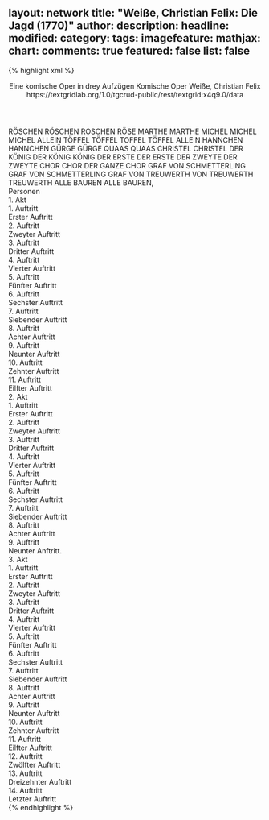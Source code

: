 layout: network
title: "Weiße, Christian Felix: Die Jagd (1770)"
author:
description:
headline:
modified:
category:
tags:
imagefeature:
mathjax:
chart:
comments: true
featured: false
list: false
---
{% highlight xml %}
<?xml-model href="https://raw.githubusercontent.com/DLiNa/project/master/rules/lina.rnc"?><?xml-model href="https://raw.githubusercontent.com/DLiNa/project/master/rules/lina.sch"?>
<play xmlns="http://lina.digital">
  <header>
    <title>Die Jagd</title>
    <subtitle>Eine komische Oper in drey Aufzügen</subtitle>
    <genretitle>Komische Oper</genretitle>
    <author>Weiße, Christian Felix</author>
    <date type="print" when="1770"/>
    <date type="premiere" when="1770"/>
    <date type="written"/>
    <source>https://textgridlab.org/1.0/tgcrud-public/rest/textgrid:x4q9.0/data</source>
  </header>
  <personae>
    <character>
      <name>RÖSCHEN</name>
      <alias xml:id="röschen">
        <name>RÖSCHEN</name>
      </alias>
      <alias xml:id="roschen">
        <name>ROSCHEN</name>
      </alias>
      <alias xml:id="röse">
        <name>RÖSE</name>
      </alias>
    </character>
    <character>
      <name>MARTHE</name>
      <alias xml:id="marthe">
        <name>MARTHE</name>
      </alias>
    </character>
    <character>
      <name>MICHEL</name>
      <alias xml:id="michel">
        <name>MICHEL</name>
      </alias>
      <alias xml:id="michel_allein">
        <name>MICHEL ALLEIN</name>
      </alias>
    </character>
    <character>
      <name>TÖFFEL</name>
      <alias xml:id="töffel">
        <name>TÖFFEL</name>
      </alias>
      <alias xml:id="toffel">
        <name>TOFFEL</name>
      </alias>
      <alias xml:id="töffel_allein">
        <name>TÖFFEL ALLEIN</name>
      </alias>
    </character>
    <character>
      <name>HANNCHEN</name>
      <alias xml:id="hannchen">
        <name>HANNCHEN</name>
      </alias>
    </character>
    <character>
      <name>GÜRGE</name>
      <alias xml:id="gürge">
        <name>GÜRGE</name>
      </alias>
    </character>
    <character>
      <name>QUAAS</name>
      <alias xml:id="quaas">
        <name>QUAAS</name>
      </alias>
    </character>
    <character>
      <name>CHRISTEL</name>
      <alias xml:id="christel">
        <name>CHRISTEL</name>
      </alias>
    </character>
    <character>
      <name>DER KÖNIG</name>
      <alias xml:id="der_könig">
        <name>DER KÖNIG</name>
      </alias>
      <alias xml:id="könig">
        <name>KÖNIG</name>
      </alias>
    </character>
    <character>
      <name>DER ERSTE</name>
      <alias xml:id="der_erste">
        <name>DER ERSTE</name>
      </alias>
    </character>
    <character>
      <name>DER ZWEYTE</name>
      <alias xml:id="der_zweyte">
        <name>DER ZWEYTE</name>
      </alias>
    </character>
    <character>
      <name>CHOR</name>
      <alias xml:id="chor">
        <name>CHOR</name>
      </alias>
      <alias xml:id="der_ganze_chor">
        <name>DER GANZE CHOR</name>
      </alias>
    </character>
    <character>
      <name>GRAF VON SCHMETTERLING</name>
      <alias xml:id="graf_von_schmetterling">
        <name>GRAF VON SCHMETTERLING</name>
      </alias>
      <alias xml:id="graf">
        <name>GRAF</name>
      </alias>
    </character>
    <character>
      <name>VON TREUWERTH</name>
      <alias xml:id="von_treuwerth">
        <name>VON TREUWERTH</name>
      </alias>
      <alias xml:id="treuwerth">
        <name>TREUWERTH</name>
      </alias>
    </character>
    <character>
      <name>ALLE BAUREN</name>
      <alias xml:id="alle_bauren">
        <name>ALLE BAUREN,</name>
      </alias>
    </character>
  </personae>
  <text>
    <div>
      <head>Personen</head>
    </div>
    <div>
      <head>1. Akt</head>
      <div>
        <head>1. Auftritt</head>
        <div>
          <head>Erster Auftritt</head>
          <sp who="#röschen">
            <amount n="4" unit="speech_acts"/>
            <amount n="411" unit="words"/>
            <amount n="28" unit="lines"/>
            <amount n="2029" unit="chars"/>
          </sp>
          <sp who="#marthe">
            <amount n="4" unit="speech_acts"/>
            <amount n="148" unit="words"/>
            <amount n="1" unit="lines"/>
            <amount n="732" unit="chars"/>
          </sp>
        </div>
      </div>
      <div>
        <head>2. Auftritt</head>
        <div>
          <head>Zweyter Auftritt</head>
          <sp who="#michel">
            <amount n="8" unit="speech_acts"/>
            <amount n="248" unit="words"/>
            <amount n="3" unit="lines"/>
            <amount n="1274" unit="chars"/>
          </sp>
          <sp who="#marthe">
            <amount n="4" unit="speech_acts"/>
            <amount n="69" unit="words"/>
            <amount n="3" unit="lines"/>
            <amount n="357" unit="chars"/>
          </sp>
          <sp who="#röschen">
            <amount n="5" unit="speech_acts"/>
            <amount n="73" unit="words"/>
            <amount n="4" unit="lines"/>
            <amount n="367" unit="chars"/>
          </sp>
          <sp who="#röschen #marthe">
            <amount n="1" unit="speech_acts"/>
            <amount n="4" unit="words"/>
            <amount n="1" unit="lines"/>
            <amount n="16" unit="chars"/>
          </sp>
        </div>
      </div>
      <div>
        <head>3. Auftritt</head>
        <div>
          <head>Dritter Auftritt</head>
          <sp who="#töffel">
            <amount n="15" unit="speech_acts"/>
            <amount n="477" unit="words"/>
            <amount n="32" unit="lines"/>
            <amount n="2346" unit="chars"/>
          </sp>
          <sp who="#michel">
            <amount n="14" unit="speech_acts"/>
            <amount n="543" unit="words"/>
            <amount n="11" unit="lines"/>
            <amount n="2803" unit="chars"/>
          </sp>
          <sp who="#röschen">
            <amount n="5" unit="speech_acts"/>
            <amount n="164" unit="words"/>
            <amount n="9" unit="lines"/>
            <amount n="810" unit="chars"/>
          </sp>
          <sp who="#marthe">
            <amount n="5" unit="speech_acts"/>
            <amount n="67" unit="words"/>
            <amount n="3" unit="lines"/>
            <amount n="385" unit="chars"/>
          </sp>
        </div>
      </div>
      <div>
        <head>4. Auftritt</head>
        <div>
          <head>Vierter Auftritt</head>
          <sp who="#marthe">
            <amount n="7" unit="speech_acts"/>
            <amount n="97" unit="words"/>
            <amount n="7" unit="lines"/>
            <amount n="481" unit="chars"/>
          </sp>
          <sp who="#röschen">
            <amount n="6" unit="speech_acts"/>
            <amount n="83" unit="words"/>
            <amount n="6" unit="lines"/>
            <amount n="416" unit="chars"/>
          </sp>
          <sp who="#töffel">
            <amount n="5" unit="speech_acts"/>
            <amount n="64" unit="words"/>
            <amount n="5" unit="lines"/>
            <amount n="333" unit="chars"/>
          </sp>
          <sp who="#töffel #röschen">
            <amount n="1" unit="speech_acts"/>
            <amount n="4" unit="words"/>
            <amount n="1" unit="lines"/>
            <amount n="25" unit="chars"/>
          </sp>
        </div>
      </div>
      <div>
        <head>5. Auftritt</head>
        <div>
          <head>Fünfter Auftritt</head>
          <sp who="#röschen">
            <amount n="22" unit="speech_acts"/>
            <amount n="354" unit="words"/>
            <amount n="26" unit="lines"/>
            <amount n="1728" unit="chars"/>
          </sp>
          <sp who="#töffel">
            <amount n="21" unit="speech_acts"/>
            <amount n="711" unit="words"/>
            <amount n="29" unit="lines"/>
            <amount n="3545" unit="chars"/>
          </sp>
          <sp who="#roschen">
            <amount n="1" unit="speech_acts"/>
            <amount n="9" unit="words"/>
            <amount n="1" unit="lines"/>
            <amount n="44" unit="chars"/>
          </sp>
          <sp who="#toffel">
            <amount n="1" unit="speech_acts"/>
            <amount n="12" unit="words"/>
            <amount n="1" unit="lines"/>
            <amount n="59" unit="chars"/>
          </sp>
          <sp who="#marthe">
            <amount n="3" unit="speech_acts"/>
            <amount n="25" unit="words"/>
            <amount n="3" unit="lines"/>
            <amount n="100" unit="chars"/>
          </sp>
        </div>
      </div>
      <div>
        <head>6. Auftritt</head>
        <div>
          <head>Sechster Auftritt</head>
          <sp who="#töffel">
            <amount n="1" unit="speech_acts"/>
            <amount n="122" unit="words"/>
            <amount n="600" unit="chars"/>
          </sp>
        </div>
      </div>
      <div>
        <head>7. Auftritt</head>
        <div>
          <head>Siebender Auftritt</head>
          <sp who="#hannchen">
            <amount n="12" unit="speech_acts"/>
            <amount n="512" unit="words"/>
            <amount n="20" unit="lines"/>
            <amount n="2734" unit="chars"/>
          </sp>
          <sp who="#töffel">
            <amount n="12" unit="speech_acts"/>
            <amount n="581" unit="words"/>
            <amount n="3" unit="lines"/>
            <amount n="2986" unit="chars"/>
          </sp>
        </div>
      </div>
      <div>
        <head>8. Auftritt</head>
        <div>
          <head>Achter Auftritt</head>
          <sp who="#töffel_allein">
            <amount n="1" unit="speech_acts"/>
            <amount n="129" unit="words"/>
            <amount n="1" unit="lines"/>
            <amount n="677" unit="chars"/>
          </sp>
        </div>
      </div>
      <div>
        <head>9. Auftritt</head>
        <div>
          <head>Neunter Auftritt</head>
          <sp who="#michel">
            <amount n="2" unit="speech_acts"/>
            <amount n="65" unit="words"/>
            <amount n="1" unit="lines"/>
            <amount n="328" unit="chars"/>
          </sp>
          <sp who="#alle_bauren #töffel">
            <amount n="1" unit="speech_acts"/>
            <amount n="1" unit="words"/>
            <amount n="1" unit="lines"/>
            <amount n="3" unit="chars"/>
          </sp>
          <sp who="#töffel">
            <amount n="1" unit="speech_acts"/>
            <amount n="6" unit="words"/>
            <amount n="1" unit="lines"/>
            <amount n="23" unit="chars"/>
          </sp>
        </div>
      </div>
      <div>
        <head>10. Auftritt</head>
        <div>
          <head>Zehnter Auftritt</head>
          <sp who="#töffel">
            <amount n="6" unit="speech_acts"/>
            <amount n="80" unit="words"/>
            <amount n="4" unit="lines"/>
            <amount n="417" unit="chars"/>
          </sp>
          <sp who="#gürge">
            <amount n="7" unit="speech_acts"/>
            <amount n="126" unit="words"/>
            <amount n="5" unit="lines"/>
            <amount n="645" unit="chars"/>
          </sp>
          <sp who="#quaas">
            <amount n="5" unit="speech_acts"/>
            <amount n="96" unit="words"/>
            <amount n="2" unit="lines"/>
            <amount n="451" unit="chars"/>
          </sp>
        </div>
      </div>
      <div>
        <head>11. Auftritt</head>
        <div>
          <head>Eilfter Auftritt</head>
          <sp who="#röschen">
            <amount n="8" unit="speech_acts"/>
            <amount n="61" unit="words"/>
            <amount n="9" unit="lines"/>
            <amount n="297" unit="chars"/>
          </sp>
          <sp who="#michel">
            <amount n="10" unit="speech_acts"/>
            <amount n="398" unit="words"/>
            <amount n="6" unit="lines"/>
            <amount n="2026" unit="chars"/>
          </sp>
          <sp who="#marthe">
            <amount n="3" unit="speech_acts"/>
            <amount n="15" unit="words"/>
            <amount n="4" unit="lines"/>
            <amount n="76" unit="chars"/>
          </sp>
          <sp who="#töffel">
            <amount n="6" unit="speech_acts"/>
            <amount n="53" unit="words"/>
            <amount n="7" unit="lines"/>
            <amount n="253" unit="chars"/>
          </sp>
          <sp who="#röschen #michel #marthe #töffel">
            <amount n="2" unit="speech_acts"/>
            <amount n="124" unit="words"/>
            <amount n="23" unit="lines"/>
            <amount n="635" unit="chars"/>
          </sp>
        </div>
      </div>
    </div>
    <div>
      <head>2. Akt</head>
      <div>
        <head>1. Auftritt</head>
        <div>
          <head>Erster Auftritt</head>
          <sp who="#töffel">
            <amount n="29" unit="speech_acts"/>
            <amount n="854" unit="words"/>
            <amount n="25" unit="lines"/>
            <amount n="4161" unit="chars"/>
          </sp>
          <sp who="#röschen">
            <amount n="29" unit="speech_acts"/>
            <amount n="515" unit="words"/>
            <amount n="30" unit="lines"/>
            <amount n="2560" unit="chars"/>
          </sp>
        </div>
      </div>
      <div>
        <head>2. Auftritt</head>
        <div>
          <head>Zweyter Auftritt</head>
          <sp who="#röschen">
            <amount n="1" unit="speech_acts"/>
            <amount n="69" unit="words"/>
            <amount n="369" unit="chars"/>
          </sp>
        </div>
      </div>
      <div>
        <head>3. Auftritt</head>
        <div>
          <head>Dritter Auftritt</head>
          <sp who="#hannchen">
            <amount n="19" unit="speech_acts"/>
            <amount n="1023" unit="words"/>
            <amount n="59" unit="lines"/>
            <amount n="5386" unit="chars"/>
          </sp>
          <sp who="#röschen">
            <amount n="20" unit="speech_acts"/>
            <amount n="627" unit="words"/>
            <amount n="19" unit="lines"/>
            <amount n="3267" unit="chars"/>
          </sp>
        </div>
      </div>
      <div>
        <head>4. Auftritt</head>
        <div>
          <head>Vierter Auftritt</head>
          <sp who="#christel">
            <amount n="18" unit="speech_acts"/>
            <amount n="816" unit="words"/>
            <amount n="38" unit="lines"/>
            <amount n="4284" unit="chars"/>
          </sp>
          <sp who="#röschen">
            <amount n="17" unit="speech_acts"/>
            <amount n="312" unit="words"/>
            <amount n="9" unit="lines"/>
            <amount n="1547" unit="chars"/>
          </sp>
        </div>
      </div>
      <div>
        <head>5. Auftritt</head>
        <div>
          <head>Fünfter Auftritt</head>
          <sp who="#hannchen">
            <amount n="7" unit="speech_acts"/>
            <amount n="157" unit="words"/>
            <amount n="16" unit="lines"/>
            <amount n="829" unit="chars"/>
          </sp>
          <sp who="#christel">
            <amount n="7" unit="speech_acts"/>
            <amount n="223" unit="words"/>
            <amount n="16" unit="lines"/>
            <amount n="1136" unit="chars"/>
          </sp>
          <sp who="#röschen">
            <amount n="6" unit="speech_acts"/>
            <amount n="207" unit="words"/>
            <amount n="15" unit="lines"/>
            <amount n="1061" unit="chars"/>
          </sp>
        </div>
      </div>
      <div>
        <head>6. Auftritt</head>
        <div>
          <head>Sechster Auftritt</head>
          <sp who="#christel">
            <amount n="15" unit="speech_acts"/>
            <amount n="307" unit="words"/>
            <amount n="12" unit="lines"/>
            <amount n="1642" unit="chars"/>
          </sp>
          <sp who="#hannchen">
            <amount n="15" unit="speech_acts"/>
            <amount n="404" unit="words"/>
            <amount n="30" unit="lines"/>
            <amount n="2105" unit="chars"/>
          </sp>
          <sp who="#christel #hannchen">
            <amount n="1" unit="speech_acts"/>
            <amount n="18" unit="words"/>
            <amount n="2" unit="lines"/>
            <amount n="87" unit="chars"/>
          </sp>
        </div>
      </div>
      <div>
        <head>7. Auftritt</head>
        <div>
          <head>Siebender Auftritt</head>
          <sp who="#der_könig">
            <amount n="1" unit="speech_acts"/>
            <amount n="383" unit="words"/>
            <amount n="2016" unit="chars"/>
          </sp>
        </div>
      </div>
      <div>
        <head>8. Auftritt</head>
        <div>
          <head>Achter Auftritt</head>
          <sp who="#der_erste">
            <amount n="4" unit="speech_acts"/>
            <amount n="36" unit="words"/>
            <amount n="4" unit="lines"/>
            <amount n="193" unit="chars"/>
          </sp>
          <sp who="#der_zweyte">
            <amount n="3" unit="speech_acts"/>
            <amount n="31" unit="words"/>
            <amount n="3" unit="lines"/>
            <amount n="149" unit="chars"/>
          </sp>
          <sp who="#der_könig">
            <amount n="2" unit="speech_acts"/>
            <amount n="38" unit="words"/>
            <amount n="1" unit="lines"/>
            <amount n="192" unit="chars"/>
          </sp>
        </div>
      </div>
      <div>
        <head>9. Auftritt</head>
        <div>
          <head>Neunter Anftritt.</head>
          <sp who="#michel">
            <amount n="32" unit="speech_acts"/>
            <amount n="911" unit="words"/>
            <amount n="15" unit="lines"/>
            <amount n="4613" unit="chars"/>
          </sp>
          <sp who="#der_könig">
            <amount n="29" unit="speech_acts"/>
            <amount n="478" unit="words"/>
            <amount n="33" unit="lines"/>
            <amount n="2507" unit="chars"/>
          </sp>
          <sp who="#könig">
            <amount n="2" unit="speech_acts"/>
            <amount n="52" unit="words"/>
            <amount n="287" unit="chars"/>
          </sp>
        </div>
      </div>
    </div>
    <div>
      <head>3. Akt</head>
      <div>
        <head>1. Auftritt</head>
        <div>
          <head>Erster Auftritt</head>
          <sp who="#röschen">
            <amount n="18" unit="speech_acts"/>
            <amount n="495" unit="words"/>
            <amount n="29" unit="lines"/>
            <amount n="2464" unit="chars"/>
          </sp>
          <sp who="#marthe">
            <amount n="18" unit="speech_acts"/>
            <amount n="448" unit="words"/>
            <amount n="9" unit="lines"/>
            <amount n="2234" unit="chars"/>
          </sp>
          <sp who="#christel">
            <amount n="2" unit="speech_acts"/>
            <amount n="12" unit="words"/>
            <amount n="2" unit="lines"/>
            <amount n="59" unit="chars"/>
          </sp>
        </div>
      </div>
      <div>
        <head>2. Auftritt</head>
        <div>
          <head>Zweyter Auftritt</head>
          <sp who="#christel">
            <amount n="2" unit="speech_acts"/>
            <amount n="67" unit="words"/>
            <amount n="1" unit="lines"/>
            <amount n="345" unit="chars"/>
          </sp>
          <sp who="#marthe">
            <amount n="3" unit="speech_acts"/>
            <amount n="57" unit="words"/>
            <amount n="2" unit="lines"/>
            <amount n="314" unit="chars"/>
          </sp>
          <sp who="#röschen">
            <amount n="1" unit="speech_acts"/>
            <amount n="19" unit="words"/>
            <amount n="1" unit="lines"/>
            <amount n="94" unit="chars"/>
          </sp>
          <sp who="#michel">
            <amount n="1" unit="speech_acts"/>
            <amount n="10" unit="words"/>
            <amount n="1" unit="lines"/>
            <amount n="47" unit="chars"/>
          </sp>
        </div>
      </div>
      <div>
        <head>3. Auftritt</head>
        <div>
          <head>Dritter Auftritt</head>
          <sp who="#michel">
            <amount n="11" unit="speech_acts"/>
            <amount n="377" unit="words"/>
            <amount n="6" unit="lines"/>
            <amount n="1912" unit="chars"/>
          </sp>
          <sp who="#röschen">
            <amount n="5" unit="speech_acts"/>
            <amount n="46" unit="words"/>
            <amount n="5" unit="lines"/>
            <amount n="248" unit="chars"/>
          </sp>
          <sp who="#marthe">
            <amount n="3" unit="speech_acts"/>
            <amount n="40" unit="words"/>
            <amount n="2" unit="lines"/>
            <amount n="217" unit="chars"/>
          </sp>
          <sp who="#der_könig">
            <amount n="6" unit="speech_acts"/>
            <amount n="187" unit="words"/>
            <amount n="17" unit="lines"/>
            <amount n="985" unit="chars"/>
          </sp>
          <sp who="#christel">
            <amount n="5" unit="speech_acts"/>
            <amount n="95" unit="words"/>
            <amount n="3" unit="lines"/>
            <amount n="482" unit="chars"/>
          </sp>
        </div>
      </div>
      <div>
        <head>4. Auftritt</head>
        <div>
          <head>Vierter Auftritt</head>
          <sp who="#der_könig">
            <amount n="4" unit="speech_acts"/>
            <amount n="44" unit="words"/>
            <amount n="4" unit="lines"/>
            <amount n="240" unit="chars"/>
          </sp>
          <sp who="#michel">
            <amount n="5" unit="speech_acts"/>
            <amount n="153" unit="words"/>
            <amount n="2" unit="lines"/>
            <amount n="763" unit="chars"/>
          </sp>
          <sp who="#christel">
            <amount n="3" unit="speech_acts"/>
            <amount n="145" unit="words"/>
            <amount n="1" unit="lines"/>
            <amount n="782" unit="chars"/>
          </sp>
        </div>
      </div>
      <div>
        <head>5. Auftritt</head>
        <div>
          <head>Fünfter Auftritt</head>
          <sp who="#michel">
            <amount n="4" unit="speech_acts"/>
            <amount n="134" unit="words"/>
            <amount n="1" unit="lines"/>
            <amount n="698" unit="chars"/>
          </sp>
          <sp who="#der_könig">
            <amount n="2" unit="speech_acts"/>
            <amount n="21" unit="words"/>
            <amount n="2" unit="lines"/>
            <amount n="122" unit="chars"/>
          </sp>
          <sp who="#röschen">
            <amount n="1" unit="speech_acts"/>
            <amount n="5" unit="words"/>
            <amount n="1" unit="lines"/>
            <amount n="33" unit="chars"/>
          </sp>
        </div>
      </div>
      <div>
        <head>6. Auftritt</head>
        <div>
          <head>Sechster Auftritt</head>
          <sp who="#der_könig">
            <amount n="12" unit="speech_acts"/>
            <amount n="250" unit="words"/>
            <amount n="7" unit="lines"/>
            <amount n="1255" unit="chars"/>
          </sp>
          <sp who="#röschen">
            <amount n="12" unit="speech_acts"/>
            <amount n="323" unit="words"/>
            <amount n="4" unit="lines"/>
            <amount n="1576" unit="chars"/>
          </sp>
        </div>
      </div>
      <div>
        <head>7. Auftritt</head>
        <div>
          <head>Siebender Auftritt</head>
          <sp who="#michel">
            <amount n="2" unit="speech_acts"/>
            <amount n="72" unit="words"/>
            <amount n="419" unit="chars"/>
          </sp>
          <sp who="#röschen">
            <amount n="3" unit="speech_acts"/>
            <amount n="83" unit="words"/>
            <amount n="1" unit="lines"/>
            <amount n="432" unit="chars"/>
          </sp>
          <sp who="#marthe">
            <amount n="1" unit="speech_acts"/>
            <amount n="15" unit="words"/>
            <amount n="1" unit="lines"/>
            <amount n="76" unit="chars"/>
          </sp>
          <sp who="#der_könig">
            <amount n="2" unit="speech_acts"/>
            <amount n="16" unit="words"/>
            <amount n="2" unit="lines"/>
            <amount n="80" unit="chars"/>
          </sp>
        </div>
      </div>
      <div>
        <head>8. Auftritt</head>
        <div>
          <head>Achter Auftritt</head>
          <sp who="#michel">
            <amount n="2" unit="speech_acts"/>
            <amount n="47" unit="words"/>
            <amount n="1" unit="lines"/>
            <amount n="259" unit="chars"/>
          </sp>
          <sp who="#der_könig">
            <amount n="1" unit="speech_acts"/>
            <amount n="8" unit="words"/>
            <amount n="1" unit="lines"/>
            <amount n="58" unit="chars"/>
          </sp>
        </div>
      </div>
      <div>
        <head>9. Auftritt</head>
        <div>
          <head>Neunter Auftritt</head>
          <sp who="#michel">
            <amount n="30" unit="speech_acts"/>
            <amount n="979" unit="words"/>
            <amount n="20" unit="lines"/>
            <amount n="5047" unit="chars"/>
          </sp>
          <sp who="#marthe">
            <amount n="8" unit="speech_acts"/>
            <amount n="81" unit="words"/>
            <amount n="7" unit="lines"/>
            <amount n="436" unit="chars"/>
          </sp>
          <sp who="#der_könig">
            <amount n="26" unit="speech_acts"/>
            <amount n="585" unit="words"/>
            <amount n="17" unit="lines"/>
            <amount n="2999" unit="chars"/>
          </sp>
          <sp who="#christel">
            <amount n="12" unit="speech_acts"/>
            <amount n="260" unit="words"/>
            <amount n="32" unit="lines"/>
            <amount n="1299" unit="chars"/>
          </sp>
          <sp who="#röschen">
            <amount n="13" unit="speech_acts"/>
            <amount n="200" unit="words"/>
            <amount n="20" unit="lines"/>
            <amount n="1006" unit="chars"/>
          </sp>
          <sp who="#chor">
            <amount n="3" unit="speech_acts"/>
            <amount n="59" unit="words"/>
            <amount n="6" unit="lines"/>
            <amount n="281" unit="chars"/>
          </sp>
          <sp who="#michel_allein">
            <amount n="2" unit="speech_acts"/>
            <amount n="73" unit="words"/>
            <amount n="13" unit="lines"/>
            <amount n="367" unit="chars"/>
          </sp>
          <sp who="#michel #marthe #christel #röschen #chor">
            <amount n="1" unit="speech_acts"/>
            <amount n="7" unit="words"/>
            <amount n="1" unit="lines"/>
            <amount n="30" unit="chars"/>
          </sp>
        </div>
      </div>
      <div>
        <head>10. Auftritt</head>
        <div>
          <head>Zehnter Auftritt</head>
          <sp who="#christel">
            <amount n="3" unit="speech_acts"/>
            <amount n="51" unit="words"/>
            <amount n="2" unit="lines"/>
            <amount n="267" unit="chars"/>
          </sp>
          <sp who="#michel">
            <amount n="2" unit="speech_acts"/>
            <amount n="72" unit="words"/>
            <amount n="1" unit="lines"/>
            <amount n="357" unit="chars"/>
          </sp>
          <sp who="#hannchen">
            <amount n="1" unit="speech_acts"/>
            <amount n="38" unit="words"/>
            <amount n="215" unit="chars"/>
          </sp>
          <sp who="#der_könig">
            <amount n="1" unit="speech_acts"/>
            <amount n="19" unit="words"/>
            <amount n="1" unit="lines"/>
            <amount n="88" unit="chars"/>
          </sp>
        </div>
      </div>
      <div>
        <head>11. Auftritt</head>
        <div>
          <head>Eilfter Auftritt</head>
          <sp who="#marthe #röse">
            <amount n="1" unit="speech_acts"/>
            <amount n="16" unit="words"/>
            <amount n="1" unit="lines"/>
            <amount n="87" unit="chars"/>
          </sp>
          <sp who="#töffel">
            <amount n="2" unit="speech_acts"/>
            <amount n="69" unit="words"/>
            <amount n="372" unit="chars"/>
          </sp>
          <sp who="#michel">
            <amount n="3" unit="speech_acts"/>
            <amount n="104" unit="words"/>
            <amount n="1" unit="lines"/>
            <amount n="500" unit="chars"/>
          </sp>
          <sp who="#der_könig">
            <amount n="1" unit="speech_acts"/>
            <amount n="24" unit="words"/>
            <amount n="114" unit="chars"/>
          </sp>
        </div>
      </div>
      <div>
        <head>12. Auftritt</head>
        <div>
          <head>Zwölfter Auftritt</head>
          <sp who="#hannchen">
            <amount n="3" unit="speech_acts"/>
            <amount n="94" unit="words"/>
            <amount n="1" unit="lines"/>
            <amount n="544" unit="chars"/>
          </sp>
          <sp who="#michel">
            <amount n="14" unit="speech_acts"/>
            <amount n="451" unit="words"/>
            <amount n="6" unit="lines"/>
            <amount n="2335" unit="chars"/>
          </sp>
          <sp who="#graf_von_schmetterling">
            <amount n="1" unit="speech_acts"/>
            <amount n="16" unit="words"/>
            <amount n="1" unit="lines"/>
            <amount n="79" unit="chars"/>
          </sp>
          <sp who="#graf">
            <amount n="6" unit="speech_acts"/>
            <amount n="191" unit="words"/>
            <amount n="2" unit="lines"/>
            <amount n="1011" unit="chars"/>
          </sp>
          <sp who="#töffel">
            <amount n="2" unit="speech_acts"/>
            <amount n="28" unit="words"/>
            <amount n="2" unit="lines"/>
            <amount n="154" unit="chars"/>
          </sp>
          <sp who="#von_treuwerth">
            <amount n="2" unit="speech_acts"/>
            <amount n="73" unit="words"/>
            <amount n="2" unit="lines"/>
            <amount n="391" unit="chars"/>
          </sp>
          <sp who="#christel">
            <amount n="3" unit="speech_acts"/>
            <amount n="70" unit="words"/>
            <amount n="2" unit="lines"/>
            <amount n="406" unit="chars"/>
          </sp>
          <sp who="#der_könig">
            <amount n="15" unit="speech_acts"/>
            <amount n="361" unit="words"/>
            <amount n="10" unit="lines"/>
            <amount n="2068" unit="chars"/>
          </sp>
          <sp who="#röschen #hannchen">
            <amount n="1" unit="speech_acts"/>
            <amount n="7" unit="words"/>
            <amount n="1" unit="lines"/>
            <amount n="34" unit="chars"/>
          </sp>
          <sp who="#treuwerth">
            <amount n="1" unit="speech_acts"/>
            <amount n="49" unit="words"/>
            <amount n="257" unit="chars"/>
          </sp>
          <sp who="#alle_bauren">
            <amount n="1" unit="speech_acts"/>
            <amount n="23" unit="words"/>
            <amount n="121" unit="chars"/>
          </sp>
          <sp who="#marthe">
            <amount n="1" unit="speech_acts"/>
            <amount n="25" unit="words"/>
            <amount n="112" unit="chars"/>
          </sp>
          <sp who="#röse">
            <amount n="1" unit="speech_acts"/>
            <amount n="6" unit="words"/>
            <amount n="1" unit="lines"/>
            <amount n="29" unit="chars"/>
          </sp>
        </div>
      </div>
      <div>
        <head>13. Auftritt</head>
        <div>
          <head>Dreizehnter Auftritt</head>
          <sp who="#christel">
            <amount n="1" unit="speech_acts"/>
            <amount n="12" unit="words"/>
            <amount n="2" unit="lines"/>
            <amount n="62" unit="chars"/>
          </sp>
          <sp who="#hannchen">
            <amount n="1" unit="speech_acts"/>
            <amount n="9" unit="words"/>
            <amount n="2" unit="lines"/>
            <amount n="56" unit="chars"/>
          </sp>
          <sp who="#töffel">
            <amount n="1" unit="speech_acts"/>
            <amount n="13" unit="words"/>
            <amount n="2" unit="lines"/>
            <amount n="66" unit="chars"/>
          </sp>
          <sp who="#röschen">
            <amount n="1" unit="speech_acts"/>
            <amount n="12" unit="words"/>
            <amount n="2" unit="lines"/>
            <amount n="65" unit="chars"/>
          </sp>
          <sp who="#christel #hannchen #töffel #röschen">
            <amount n="1" unit="speech_acts"/>
            <amount n="29" unit="words"/>
            <amount n="5" unit="lines"/>
            <amount n="151" unit="chars"/>
          </sp>
        </div>
      </div>
      <div>
        <head>14. Auftritt</head>
        <div>
          <head>Letzter Auftritt</head>
          <sp who="#michel">
            <amount n="2" unit="speech_acts"/>
            <amount n="89" unit="words"/>
            <amount n="8" unit="lines"/>
            <amount n="455" unit="chars"/>
          </sp>
          <sp who="#chor">
            <amount n="5" unit="speech_acts"/>
            <amount n="66" unit="words"/>
            <amount n="7" unit="lines"/>
            <amount n="280" unit="chars"/>
          </sp>
          <sp who="#marthe">
            <amount n="1" unit="speech_acts"/>
            <amount n="65" unit="words"/>
            <amount n="8" unit="lines"/>
            <amount n="290" unit="chars"/>
          </sp>
          <sp who="#christel">
            <amount n="1" unit="speech_acts"/>
            <amount n="62" unit="words"/>
            <amount n="8" unit="lines"/>
            <amount n="287" unit="chars"/>
          </sp>
          <sp who="#hannchen">
            <amount n="1" unit="speech_acts"/>
            <amount n="61" unit="words"/>
            <amount n="8" unit="lines"/>
            <amount n="294" unit="chars"/>
          </sp>
          <sp who="#töffel">
            <amount n="1" unit="speech_acts"/>
            <amount n="61" unit="words"/>
            <amount n="8" unit="lines"/>
            <amount n="286" unit="chars"/>
          </sp>
          <sp who="#röschen">
            <amount n="1" unit="speech_acts"/>
            <amount n="65" unit="words"/>
            <amount n="8" unit="lines"/>
            <amount n="305" unit="chars"/>
          </sp>
          <sp who="#der_ganze_chor">
            <amount n="1" unit="speech_acts"/>
            <amount n="22" unit="words"/>
            <amount n="2" unit="lines"/>
            <amount n="97" unit="chars"/>
          </sp>
        </div>
      </div>
    </div>
  </text>
</play>
{% endhighlight %}
